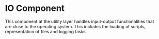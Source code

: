 # IO Component

This component at the utility layer handles input-output functionalities that are close to the operating system.
This includes the loading of scripts, representation of files and logging tasks.

